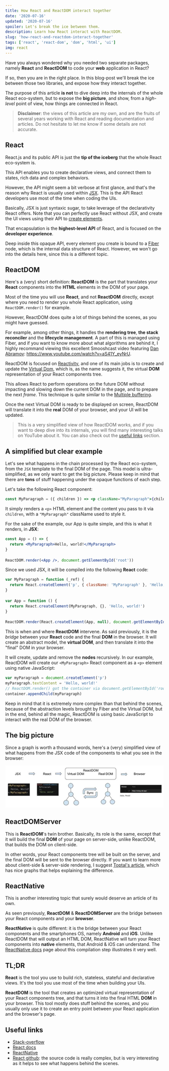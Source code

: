 ```yaml
---
title: How React and ReactDOM interact together
date: '2020-07-16'
updated: '2020-07-16'
spoiler: Let's break the ice between them.
description: Learn how React interact with ReactDOM.
slug: 'how-react-and-reactdom-interact-together'
tags: ['react', 'react-dom', 'dom', 'html', 'ui']
img: react
---
```


Have you always wondered why you needed two separate packages, namely **React** and **ReactDOM** to code your **web** application in React?

If so, then you are in the right place. In this blog-post we'll break the ice between those two libraries, and expose how they interact together.

The purpose of this article **is not** to dive deep into the internals of the whole React eco-system, but to expose the **big picture**, and show, from a _high-level_ point of view, how things are connected in React.

> **Disclaimer**: the views of this article are my own, and are the fruits of several years working with React and reading documentation and articles. Do not hesitate to let me know if some details are not accurate.

## React

React.js and its public API is just the **tip of the iceberg** that the whole React eco-system is.

This API enables you to create declarative views, and connect them to states, rich data and complex behaviors.

However, the API might seem a bit verbose at first glance, and that's the reason why React is usually used within [JSX](https://en.reactjs.org/docs/introducing-jsx.html). This is the API React developers use most of the time when coding the UIs.

Basically, JSX is just syntaxic sugar, to take leverage of the declarativity React offers. Note that you can perfectly use React without JSX, and create the UI views using their API to [create elements](https://en.reactjs.org/docs/react-api.html#creating-react-elements).

That encapsulation is the **highest-level API** of React, and is focused on the **developer experience**.

Deep inside this opaque API, every element you create is bound to a [Fiber](https://blog.logrocket.com/deep-dive-into-react-fiber-internals/) node, which is the internal data structure of React. However, we won't go into the details here, since this is a different topic.

## ReactDOM

Here's a (very) short definition: **ReactDOM** is the part that translates your **React** components into the **HTML** elements in the DOM of your page.

Most of the time you will use **React**, and not **ReactDOM** directly, except where you need to render you whole React application, using `ReactDOM.render()` for example.

However, ReactDOM does quite a lot of things behind the scenes, as you might have guessed.

For example, among other things, it handles the **rendering tree**, **the stack reconciler** and the **lifecycle management**. A part of this is managed using Fiber, and if you want to know more about what algorithms are behind it, I highly recommand viewing this excellent Smooshcast video featuring [Dan Abramov](https://twitter.com/dan_abramov): https://www.youtube.com/watch?v=aS41Y_eyNrU.

ReactDOM is focused on [Reactivity](https://en.wikipedia.org/wiki/Reactive_programming), and one of its main jobs is to create and update the [Virtual Dom](https://en.reactjs.org/docs/faq-internals.html), which is, as the name suggests it, the virtual **DOM** representation of your React components tree.

This allows React to perform operations on the future DOM without impacting and slowing down the current DOM in the page, and to prepare the next _frame_. This technique is quite similar to the [Multiple buffering](https://en.wikipedia.org/wiki/Multiple_buffering).

Once the next Virtual DOM is ready to be displayed on screen, ReactDOM will translate it into the **real** DOM of your browser, and your UI will be updated.

> This is a very simplified view of how ReactDOM works, and if you want to deep dive into its internals, you will find many interesting talks on YouTube about it. You can also check out the [useful links](#useful-links) section.

## A simplified but clear example

Let's see what happens in the chain processed by the React eco-system, from the `JSX` template to the final DOM of the page. This model is ultra-simplified, as we only want to get the big picture. Please keep in mind that there are **tons** of stuff happening under the opaque functions of each step.

Let's take the following React component:

```jsx
const MyParagraph = ({ children }) => <p className="MyParagraph">{children}</p>
```

It simply renders a `<p>` HTML element and the content you pass to it via `children`, with a `"MyParagraph"` className used to style it.

For the sake of the example, our App is quite simple, and this is what it renders, in **JSX**:

```jsx
const App = () => {
  return <MyParagraph>Hello, world!</MyParagraph>
}

ReactDOM.render(<App />, document.getElementById('root'))
```

Since we used JSX, it will be compiled into the following **React** code:

```jsx
var MyParagraph = function (_ref) {
  return React.createElement('p', { className: 'MyParagraph' }, 'Hello, world!', _ref.children)
}

var App = function () {
  return React.createElement(MyParagraph, {}, 'Hello, world!')
}

ReactDOM.render(React.createElement(App, null), document.getElementById('root'))
```

This is when and where **ReactDOM** intervene. As said previously, it is the _bridge_ between your **React** code and the final **DOM** in the browser. It will create an abstract model, the **virtual DOM**, and then translate it into the "final" DOM in your browser.

It will create, update and remove the **nodes** recursively. In our example, ReactDOM will create our `<MyParagraph>` React component as a `<p>` element using native JavaScript:

```jsx
var myParagraph = document.createElement('p')
myParagraph.textContent = 'Hello, world!'
// ReactDOM.render() got the container via document.getElementById('root')
container.appendChild(myParagraph)
```

Keep in mind that it is extremely more complex than that behind the scenes, because of the abstraction levels brought by Fiber and the Virtual DOM, but in the end, behind all the magic, ReactDOM is using basic JavaScript to interact with the real DOM of the browser.

## The big picture

Since a graph is worth a thousand words, here's a (very) simplified view of what happens from the JSX code of the components to what you see in the browser:

![From the JSX to the browser](big-picture.webp)

## ReactDOMServer

This is **ReactDOM**'s twin brother. Basically, its role is the same, except that it will build the final **DOM** of your page on server-side, unlike ReactDOM, that builds the DOM on client-side.

In other words, your React components tree will be built on the server, and the final DOM will be sent to the browser directly. If you want to learn more about client-side & server-side rendering, I suggest [Toptal's article](https://www.toptal.com/front-end/client-side-vs-server-side-pre-rendering), which has nice graphs that helps explaining the difference.

## ReactNative

This is another interesting topic that surely would deserve an article of its own.

As seen previously, **ReactDOM** & **ReactDOMServer** are the bridge between your React components and your **browser**.

**ReactNative** is quite different: it is the bridge between your React components and the smartphones OS, namely **Android** and **iOS**. Unlike ReactDOM that will output an HTML DOM, ReactNative will turn your React components into **native** elements, that Android & iOS can understand. The [ReactNative docs](https://reactnative.dev/docs/intro-react-native-components) page about this compilation step illustrates it very well.

## TL;DR

**React** is the tool you use to build rich, stateless, stateful and declarative views. It's the tool you use most of the time when building your UIs.

**ReactDOM** is the tool that creates an optimized virtual representation of your React components tree, and that turns it into the final HTML **DOM** in your browser.
This tool mostly does stuff behind the scenes, and you usually only use it to create an entry point between your React application and the browser's page.

## Useful links

- [Stack-overflow](https://stackoverflow.com/questions/34114350/react-vs-reactdom)
- [React docs](https://en.reactjs.org/docs/faq-internals.html)
- [ReactNative](https://reactnative.dev/)
- [React github](https://github.com/facebook/react/blob/master/packages/): the source code is really complex, but is very interesting as it helps to see what happens behind the scenes.

